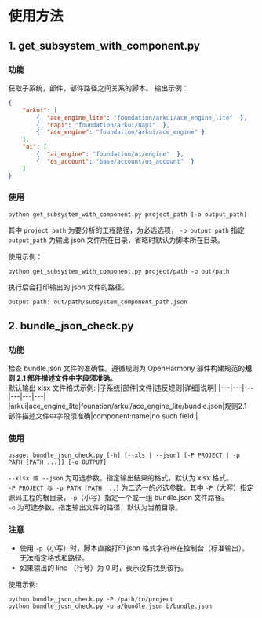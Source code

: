 # 使用方法

## 1. get_subsystem_with_component.py

### 功能
获取子系统，部件，部件路径之间关系的脚本。
输出示例：
```json
{
    "arkui": [
        {  "ace_engine_lite": "foundation/arkui/ace_engine_lite"  }, 
        {  "napi": "foundation/arkui/napi"  }, 
        {  "ace_engine": "foundation/arkui/ace_engine" }
    ], 
    "ai": [
        {  "ai_engine": "foundation/ai/engine"  },
        {  "os_account": "base/account/os_account"  }
    ]
}
```

### 使用
`python get_subsystem_with_component.py project_path [-o output_path]`  

其中 `project_path` 为要分析的工程路径，为必选选项，
`-o output_path` 指定 `output_path` 为输出 json 文件所在目录，省略时默认为脚本所在目录。

使用示例：
```shell
python get_subsystem_with_component.py project/path -o out/path
```
执行后会打印输出的 json 文件的路径。
```
Output path: out/path/subsystem_component_path.json
```  
  
## 2. bundle_json_check.py
  
### 功能
检查 bundle.json 文件的准确性。遵循规则为 OpenHarmony 部件构建规范的**规则 2.1 部件描述文件中字段须准确。**  
默认输出 xlsx 文件格式示例: 
|子系统|部件|文件|违反规则|详细|说明|
|---|---|---|---|---|---|
|arkui|ace_engine_lite|founation/arkui/ace_engine_lite/bundle.json|规则2.1 部件描述文件中字段须准确|component:name|no such field.|  

### 使用
```shell
usage: bundle_json_check.py [-h] [--xls | --json] [-P PROJECT | -p PATH [PATH ...]] [-o OUTPUT]
```
`--xlsx 或 --json` 为可选参数。指定输出结果的格式，默认为 xlsx 格式。  
`-P PROJECT 与 -p PATH [PATH ...]` 为二选一的必选参数。其中 `-P`（大写）指定源码工程的根目录，`-p`（小写）指定一个或一组 bundle.json 文件路径。  
`-o` 为可选参数。指定输出文件的路径，默认为当前目录。

### 注意
- 使用 `-p`（小写）时，脚本直接打印 json 格式字符串在控制台（标准输出）。无法指定格式和路径。
- 如果输出的 line （行号）为 0 时，表示没有找到该行。

使用示例:  
```shell
python bundle_json_check.py -P /path/to/project
python bundle_josn_check.py -p a/bundle.json b/bundle.json
```